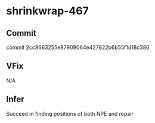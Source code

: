 # shrinkwrap-467

## Commit
commit 2cc8663255e87909064e427822b6b55f1d18c386

## VFix
N/A

## Infer
Succeed in finding positions of both NPE and repair